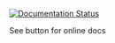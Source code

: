 [![Documentation Status](https://readthedocs.org/projects/from-scratch-again/badge/?version=latest)](https://from-scratch-again.readthedocs.io/en/latest/?badge=latest)

See button for online docs
